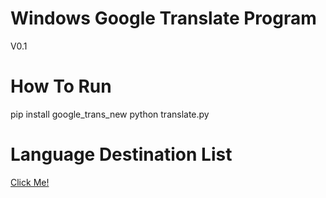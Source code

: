 # Windows Google Translate Program
V0.1

# How To Run
pip install google_trans_new
python translate.py

# Language Destination List
<a href="https://www.labnol.org/code/19899-google-translate-languages" target="_blank">Click Me!</a>
